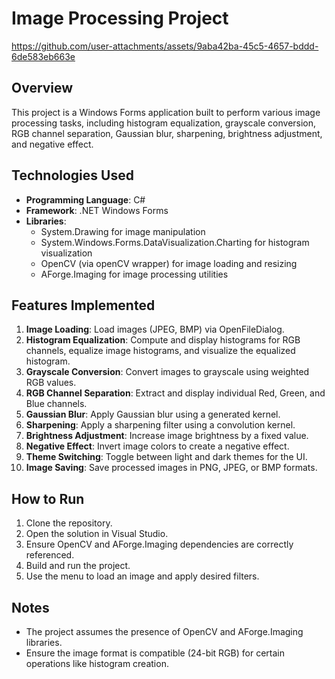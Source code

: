# Image Processing Project

https://github.com/user-attachments/assets/9aba42ba-45c5-4657-bddd-6de583eb663e

## Overview
This project is a Windows Forms application built to perform various image processing tasks, including histogram equalization, grayscale conversion, RGB channel separation, Gaussian blur, sharpening, brightness adjustment, and negative effect.

## Technologies Used
- **Programming Language**: C#
- **Framework**: .NET Windows Forms
- **Libraries**:
  - System.Drawing for image manipulation
  - System.Windows.Forms.DataVisualization.Charting for histogram visualization
  - OpenCV (via openCV wrapper) for image loading and resizing
  - AForge.Imaging for image processing utilities

## Features Implemented
1. **Image Loading**: Load images (JPEG, BMP) via OpenFileDialog.
2. **Histogram Equalization**: Compute and display histograms for RGB channels, equalize image histograms, and visualize the equalized histogram.
3. **Grayscale Conversion**: Convert images to grayscale using weighted RGB values.
4. **RGB Channel Separation**: Extract and display individual Red, Green, and Blue channels.
5. **Gaussian Blur**: Apply Gaussian blur using a generated kernel.
6. **Sharpening**: Apply a sharpening filter using a convolution kernel.
7. **Brightness Adjustment**: Increase image brightness by a fixed value.
8. **Negative Effect**: Invert image colors to create a negative effect.
9. **Theme Switching**: Toggle between light and dark themes for the UI.
10. **Image Saving**: Save processed images in PNG, JPEG, or BMP formats.

## How to Run
1. Clone the repository.
2. Open the solution in Visual Studio.
3. Ensure OpenCV and AForge.Imaging dependencies are correctly referenced.
4. Build and run the project.
5. Use the menu to load an image and apply desired filters.

## Notes
- The project assumes the presence of OpenCV and AForge.Imaging libraries.
- Ensure the image format is compatible (24-bit RGB) for certain operations like histogram creation.
